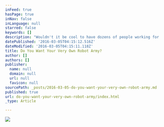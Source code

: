 ```yaml
---
inFeed: true
hasPage: true
inNav: false
inLanguage: null
starred: false
keywords: []
description: "Wouldn't it be cool to have dozens of people working for you as opposed to just one or two?"
datePublished: '2016-03-05T04:15:12.516Z'
dateModified: '2016-03-05T04:15:11.118Z'
title: Do You Want Your Very Own Robot Army?
author: []
authors: []
publisher:
  name: null
  domain: null
  url: null
  favicon: null
sourcePath: _posts/2016-03-05-do-you-want-your-very-own-robot-army.md
published: true
url: do-you-want-your-very-own-robot-army/index.html
_type: Article

---
```

![](https://the-grid-user-content.s3-us-west-2.amazonaws.com/91449a85-95c4-41eb-a6a7-16a544fd84bc.jpg)